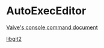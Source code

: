 # AutoExecEditor

[Valve's console command document](https://developer.valvesoftware.com/wiki/Bind#Special_Keys)

[libgit2](https://libgit2.org/)